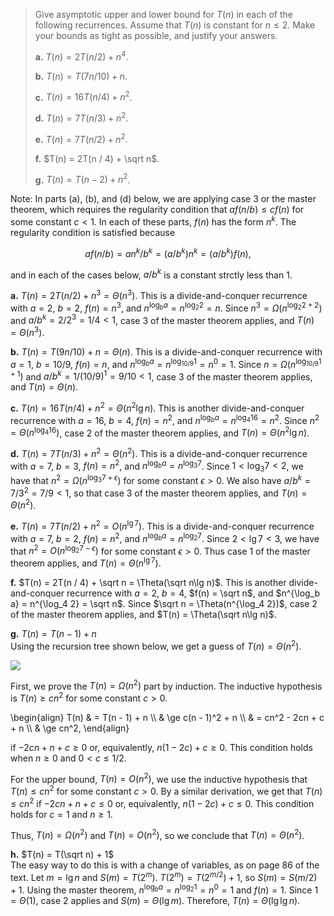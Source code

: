 > Give asymptotic upper and lower bound for $T(n)$ in each of the following recurrences. Assume that $T(n)$ is constant for $n \le 2$. Make your bounds as tight as possible, and justify your answers.
>
> **a.** $T(n) = 2T(n / 2) + n^4$.
>
> **b.** $T(n) = T(7n / 10) + n$.
>
> **c.** $T(n) = 16T(n / 4) + n^2$.
>
> **d.** $T(n) = 7T(n / 3) + n^2$.
>
> **e.** $T(n) = 7T(n / 2) + n^2$.
>
> **f.** $T(n) = 2T(n / 4) + \sqrt n$.
>
> **g.** $T(n) = T(n - 2) + n^2$.

Note: In parts (a), (b), and (d) below, we are applying case 3 or the master theorem, which requires the regularity condition that $af(n / b) \le cf(n)$ for some constant $c < 1$. In each of these parts, $f(n)$ has the form $n^k$. The regularity condition is satisfied because

$$af(n / b) = an^k / b^k = (a / b^k) n^k = (a / b^k)f(n),$$

and in each of the cases below, $a / b^k$ is a constant strctly less than $1$.

**a.** $T(n) = 2T(n / 2) + n^3 = \Theta(n^3)$. This is a divide-and-conquer recurrence with $a = 2$, $b = 2$, $f(n) = n^3$, and $n^{\log_b a} = n^{\log_2 2} = n$. Since $n^3 = \Omega(n^{\log_2 2 + 2})$ and $a / b^k = 2 / 2^3 = 1 / 4 < 1$, case 3 of the master theorem applies, and $T(n) = \Theta(n^3)$.

**b.** $T(n) = T(9n / 10) + n = \Theta(n)$. This is a divide-and-conquer recurrence with $a = 1$, $b = 10 / 9$, $f(n) = n$, and $n^{\log_b a} = n^{\log_{10 / 9} 1} = n^0 = 1$. Since $n = \Omega(n^{\log_{10 / 9} 1 + 1})$ and $a / b^k = 1 / (10 / 9)^1 = 9 / 10 < 1$, case 3 of the master theorem applies, and $T(n) = \Theta(n)$.

**c.** $T(n) = 16T(n / 4) + n^2 = \Theta(n^2 \lg n)$. This is another divide-and-conquer recurrence with $a = 16$, $b = 4$, $f(n) = n^2$, and $n^{\log_b a} = n^{\log_4 16} = n^2$. Since $n^2 = \Theta(n^{\log_4 16})$, case 2 of the master theorem applies, and $T(n) = \Theta(n^2 \lg n)$.

**d.** $T(n) = 7T(n / 3) + n^2 = \Theta(n^2)$. This is a divide-and-conquer recurrence with $a = 7$, $b = 3$, $f(n) = n^2$, and $n^{\log_b a} = n^{\log_3 7}$. Since $1 < \log_3 7 < 2$, we have that $n^2 = \Omega(n^{\log_3 7 + \epsilon})$ for some constant $\epsilon > 0$. We also have $a / b^k = 7 / 3^2 = 7 / 9 < 1$, so that case 3 of the master theorem applies, and $T(n) = \Theta(n^2)$.

**e.** $T(n) = 7T(n / 2) + n^2 = O(n^{\lg 7})$. This is a divide-and-conquer recurrence with $a = 7$, $b = 2$, $f(n) = n^2$, and $n^{\log_b a} = n^{\log_2 7}$. Since $2 < \lg 7 < 3$, we have that $n^2 = O(n^{\log_2 7 - \epsilon})$ for some constant $\epsilon > 0$. Thus case 1 of the master theorem applies, and $T(n) = \Theta(n^{\lg 7})$.

**f.** $T(n) = 2T(n / 4) + \sqrt n = \Theta(\sqrt n\lg n)$. This is another divide-and-conquer recurrence with $a = 2$, $b = 4$, $f(n) = \sqrt n$, and $n^{\log_b a} = n^{\log_4 2} = \sqrt n$. Since $\sqrt n = \Theta(n^{\log_4 2})$, case 2 of the master theorem applies, and $T(n) = \Theta(\sqrt n\lg n)$.

**g.** $T(n) = T(n - 1) + n$  
Using the recursion tree shown below, we get a guess of $T(n) = \Theta(n^2)$.

![](https://i.imgur.com/W0FxTiC.png?width=5rem)

First, we prove the $T(n) = \Omega(n^2)$ part by induction. The inductive hypothesis is $T(n) \ge cn^2$ for some constant $c > 0$.

\begin{align}
T(n) & =   T(n - 1) + n \\\\
     & \ge c(n - 1)^2 + n \\\\
     & =   cn^2 - 2cn + c + n \\\\
     & \ge cn^2,
\end{align}

if $-2cn + n + c \ge 0$ or, equivalently, $n(1 - 2c) + c \ge 0$. This condition holds when $n \ge 0$ and $0 < c \le 1 / 2$.

For the upper bound, $T(n) = O(n^2)$, we use the inductive hypothesis that $T(n) \le cn^2$ for some constant $c > 0$. By a similar derivation, we get that $T(n) \le cn^2$ if $-2cn + n + c \le 0$ or, equivalently, $n(1 - 2c) + c \le 0$. This condition holds for $c = 1$ and $n \ge 1$.

Thus, $T(n) = \Omega(n^2)$ and $T(n) = O(n^2)$, so we conclude that $T(n) = \Theta(n^2)$.

**h.** $T(n) = T(\sqrt n) + 1$  
The easy way to do this is with a change of variables, as on page 86 of the text. Let $m = \lg n$ and $S(m) = T(2^m)$. $T(2^m) = T(2^{m / 2}) + 1$, so $S(m) = S(m / 2) + 1$. Using the master theorem, $n^{\log_b a} = n^{\log_2 1} = n^0 = 1$ and $f(n) = 1$. Since $1 = \Theta(1)$, case 2 applies and $S(m) = \Theta(\lg m)$. Therefore, $T(n) = \Theta(\lg\lg n)$.
